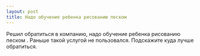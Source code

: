 ```yaml
---
layout: post 
title: Надо обучение ребенка рисованию песком   
--- 
```

Решил обратиться в компанию, надо обучение ребенка рисованию песком  . Раньше такой услугой не пользовался. Подскажите куда лучше обратиться.